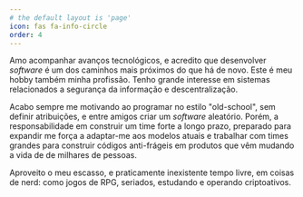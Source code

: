 ```yaml
---
# the default layout is 'page'
icon: fas fa-info-circle
order: 4
---
```



Amo acompanhar avanços tecnológicos, e acredito que desenvolver _software_ é um dos caminhos mais próximos do que há de novo. Este é meu hobby também minha profissão. Tenho grande interesse em sistemas relacionados a segurança da informação e descentralização.

Acabo sempre me motivando ao programar no estilo "old-school", sem definir atribuições, e entre amigos criar um _software_ aleatório. Porém, a responsabilidade em construir um time forte a longo prazo, preparado para expandir me força a adaptar-me aos modelos atuais e trabalhar com times grandes para construir códigos anti-frágeis em produtos que vêm mudando a vida de de milhares de pessoas.

Aproveito o meu escasso, e praticamente inexistente tempo livre, em coisas de nerd: como jogos de RPG, seriados, estudando e operando criptoativos.
